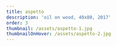 ```yaml
---
title: aspetto
description: 'oil on wood, 40x80, 2017'
order: 3
thumbnail: /assets/aspetto-1.jpg
thumbnailOnHover: /assets/aspetto-2.jpg
---
```


